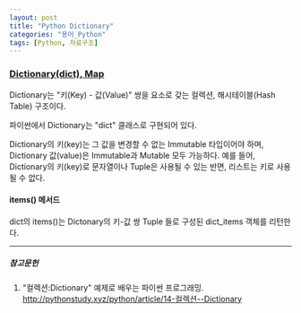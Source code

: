 ```yaml
---
layout: post
title: "Python Dictionary"
categories: "용어_Python"
tags: [Python, 자료구조]
---
```


### [Dictionary(dict), Map](http://pythonstudy.xyz/python/article/14-컬렉션--Dictionary)

Dictionary는 "키(Key) - 값(Value)" 쌍을 요소로 갖는 컬렉션,  해시테이블(Hash Table) 구조이다.

파이썬에서 Dictionary는 "dict" 클래스로 구현되어 있다. 

Dictionary의 키(key)는 그 값을 변경할 수 없는 Immutable 타입이어야 하며, Dictionary 값(value)은 Immutable과 Mutable 모두 가능하다. 예를 들어, Dictionary의 키(key)로 문자열이나 Tuple은 사용될 수 있는 반면, 리스트는 키로 사용될 수 없다.



#### items() 메서드

dict의 items()는 Dictonary의 키-값 쌍 Tuple 들로 구성된 dict_items 객체를 리턴한다.


---

##### 참고문헌

1. "컬렉션:Dictionary" 예제로 배우는 파이썬 프로그래밍. http://pythonstudy.xyz/python/article/14-컬렉션--Dictionary
